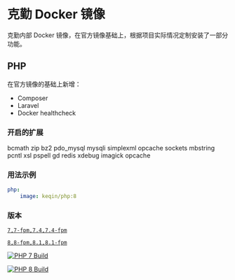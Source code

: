 # 克勤 Docker 镜像

克勤内部 Docker 镜像，在官方镜像基础上，根据项目实际情况定制安装了一部分功能。

## PHP

在官方镜像的基础上新增：

- Composer
- Laravel
- Docker healthcheck

### 开启的扩展

bcmath zip bz2 pdo_mysql mysqli simplexml opcache sockets mbstring pcntl xsl pspell gd redis xdebug imagick opcache

### 用法示例

```yaml
php:
    image: keqin/php:8
```

### 版本

[`7,7-fpm,7.4,7.4-fpm`](php/7.4/fpm/Dockerfile)

[`8,8-fpm,8.1,8.1-fpm`](php/8.1/fpm/Dockerfile)

[![PHP 7 Build](https://github.com/KeqinHQ/docker/actions/workflows/php7.yml/badge.svg)](https://github.com/KeqinHQ/docker/actions/workflows/php7.yml)

[![PHP 8 Build](https://github.com/KeqinHQ/docker/actions/workflows/php8.yml/badge.svg)](https://github.com/KeqinHQ/docker/actions/workflows/php8.yml)
